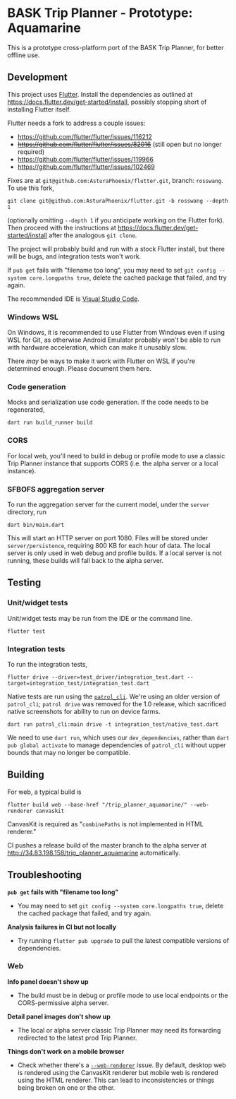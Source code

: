 # BASK Trip Planner - Prototype: Aquamarine

This is a prototype cross-platform port of the BASK Trip Planner, for better offline use.

## Development

This project uses [Flutter](https://flutter.dev/). Install the dependencies as outlined at https://docs.flutter.dev/get-started/install, possibly stopping short of installing Flutter itself.

Flutter needs a fork to address a couple issues:
* https://github.com/flutter/flutter/issues/116212
* <s>https://github.com/flutter/flutter/issues/82016</s> (still open but no longer required)
* https://github.com/flutter/flutter/issues/119966
* https://github.com/flutter/flutter/issues/102469

Fixes are at `git@github.com:AsturaPhoenix/flutter.git`, branch: `rosswang`. To use this fork,
```
git clone git@github.com:AsturaPhoenix/flutter.git -b rosswang --depth 1
```
(optionally omitting `--depth 1` if you anticipate working on the Flutter fork). Then proceed with the instructions at https://docs.flutter.dev/get-started/install after the analogous `git clone`.

The project will probably build and run with a stock Flutter install, but there will be bugs, and integration tests won't work.

If `pub get` fails with "filename too long", you may need to set `git config --system core.longpaths true`, delete the cached package that failed, and try again.

The recommended IDE is [Visual Studio Code](https://code.visualstudio.com/).

### Windows WSL

On Windows, it is recommended to use Flutter from Windows even if using WSL for Git, as otherwise Android Emulator probably won't be able to run with hardware acceleration, which can make it unusably slow.

There _may_ be ways to make it work with Flutter on WSL if you're determined enough. Please document them here.

### Code generation

Mocks and serialization use code generation. If the code needs to be regenerated,
```
dart run build_runner build
```

### CORS

For local web, you'll need to build in debug or profile mode to use a classic Trip Planner instance that supports CORS (i.e. the alpha server or a local instance).

### SFBOFS aggregation server

To run the aggregation server for the current model, under the `server` directory, run

```
dart bin/main.dart
```

This will start an HTTP server on port 1080. Files will be stored under `server/persistence`, requiring 800 KB for each hour of data. The local server is only used in web debug and profile builds. If a local server is not running, these builds will fall back to the alpha server.

## Testing

### Unit/widget tests

Unit/widget tests may be run from the IDE or the command line.

```
flutter test
```

### Integration tests

To run the integration tests,

```
flutter drive --driver=test_driver/integration_test.dart --target=integration_test/integration_test.dart
```

Native tests are run using the [`patrol_cli`](https://pub.dev/packages/patrol_cli). We're using an older version of `patrol_cli`; `patrol drive` was removed for the 1.0 release, which sacrificed native screenshots for ability to run on device farms.

```
dart run patrol_cli:main drive -t integration_test/native_test.dart
```

We need to use `dart run`, which uses our `dev_dependencies`, rather than `dart pub global activate` to manage dependencies of `patrol_cli` without upper bounds that may no longer be compatible.

## Building

For web, a typical build is

```
flutter build web --base-href "/trip_planner_aquamarine/" --web-renderer canvaskit
```

CanvasKit is required as "`combinePaths` is not implemented in HTML renderer."

CI pushes a release build of the master branch to the alpha server at http://34.83.198.158/trip_planner_aquamarine automatically.

## Troubleshooting

**`pub get` fails with "filename too long"**

* You may need to set `git config --system core.longpaths true`, delete the cached package that failed, and try again.

**Analysis failures in CI but not locally**

* Try running `flutter pub upgrade` to pull the latest compatible versions of dependencies.

### Web

**Info panel doesn't show up**

* The build must be in debug or profile mode to use local endpoints or the CORS-permissive alpha server.

**Detail panel images don't show up**

* The local or alpha server classic Trip Planner may need its forwarding redirected to the latest prod Trip Planner.

**Things don't work on a mobile browser**

* Check whether there's a [`--web-renderer`](https://docs.flutter.dev/platform-integration/web/renderers) issue. By default, desktop web is rendered using the CanvasKit renderer but mobile web is rendered using the HTML renderer. This can lead to inconsistencies or things being broken on one or the other.
